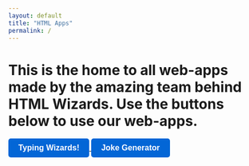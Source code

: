 ```yaml
---
layout: default
title: "HTML Apps"
permalink: /
---
```


# This is the home to all web-apps made by the amazing team behind HTML Wizards. Use the buttons below to use our web-apps.

<a href="https://html-wizards.github.io/wizards">
  <button class="cayman-button">Typing Wizards!</button>
</a>
<style>
  .cayman-button {
    background-color: #0366d6; /* Blue background */
    color: #fff; /* White text */
    border: none;
    padding: 10px 20px;
    font-size: 16px;
    font-weight: bold;
    border-radius: 5px;
    cursor: pointer;
    transition: background-color 0.3s;
  }
  .cayman-button:hover {
    background-color: #0056b3; /* Darker blue on hover */
  }
  .cayman-button:focus {
    outline: none;
    box-shadow: 0 0 0 3px rgba(3, 102, 214, 0.5); /* Blue outline on focus */
  }
</style>

<a href="https://html-wizards.github.io/jokes">
  <button class="cayman-button">Joke Generator</button>
</a>
<style>
  .cayman-button {
    background-color: #0366d6; /* Blue background */
    color: #fff; /* White text */
    border: none;
    padding: 10px 20px;
    font-size: 16px;
    font-weight: bold;
    border-radius: 5px;
    cursor: pointer;
    transition: background-color 0.3s;
  }
  .cayman-button:hover {
    background-color: #0056b3; /* Darker blue on hover */
  }
  .cayman-button:focus {
    outline: none;
    box-shadow: 0 0 0 3px rgba(3, 102, 214, 0.5); /* Blue outline on focus */
  }
</style>